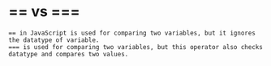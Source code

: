 # == vs ===
    == in JavaScript is used for comparing two variables, but it ignores the datatype of variable.
    === is used for comparing two variables, but this operator also checks datatype and compares two values.